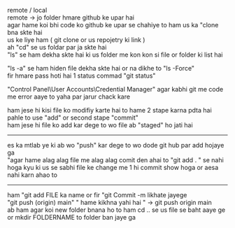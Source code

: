 remote / local
<br/>
remote -> jo folder hmare github ke upar hai
 <br/>
agar hame koi bhi code ko github ke upar se chahiye to ham us ka "clone bna skte hai
  <br/>
us ke liye  ham ( git clone or us repojetry ki link ) 
<br/>
ah "cd" se us foldar par ja skte hai
 <br/>
"ls" se ham dekha skte hai ki us folder me kon kon si file or folder ki list hai 
<br/>

"ls -a" se ham hiden file dekha skte hai or na dikhe to "ls -Force" <br/>
fir hmare pass hoti hai 1 status commad "git status" <br/>

"Control Panel\User Accounts\Credential Manager" agar kabhi git me code me error aaye to yaha par jarur chack kare <br/>

ham jese hi kisi file ko modifiy karte hai to hame 2 stape karna pdta hai<br/>
pahle to use "add" or second stape "commit" <br/>
ham jese hi file ko add kar dege to wo file ab "staged" ho jati hai <hr/>
es ka mtlab ye ki ab wo "push" kar dege to wo dode git hub par add hojaye ga <br/>
"agar hame alag alag file me alag alag comit den ahai to "git add . " se nahi hoga kyu ki us se sabhi file ke change me 1 hi commit show hoga or aesa nahi karn ahao to <hr/>
ham "git add FILE ka name or fir "git Commit -m likhate jayege <br/>
"git push (origin) main" " hame kikhna yahi hai " -> git push origin main <br/>
ab ham agar koi new folder bnana ho to ham cd ..  se us file se baht aaye ge <br/>
or mkdir FOLDERNAME to folder ban jaye ga<br/>




